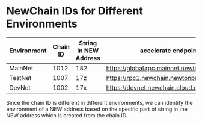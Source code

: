 # NewChain IDs for Different Environments

| Environment | Chain ID | String in NEW Address | accelerate endpoint |
| --- | --- | --- | --- |
| MainNet | 1012 | 182 | https://global.rpc.mainnet.newtonproject.org |
| TestNet | 1007 | 17z | https://rpc1.newchain.newtonproject.org/ | 
| DevNet | 1002 | 17x | https://devnet.newchain.cloud.diynova.com/ |

Since the chain ID is different in different environments, we can identify the environment of a NEW address based on the specific part of string in the NEW address which is created from the chain ID.

